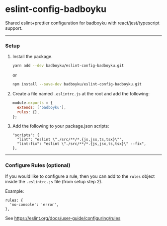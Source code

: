 # eslint-config-badboyku
Shared eslint+prettier configuration for badboyku with react/jest/typescript support.

---

### Setup
1. Install the package.
    ```sh
    yarn add --dev badboyku/eslint-config-badboyku.git
    ```
   or
    ```sh
    npm install --save-dev badboyku/eslint-config-badboyku.git
    ```

2. Create a file named `.eslintrc.js` at the root and add the following:
    ```js
    module.exports = {
      extends: ['badboyku'],
      rules: {},
    };
   ```

3. Add the following to your package.json scripts:
    ```text
    "scripts": {
      "lint": "eslint \"./src/**/*.{js,jsx,ts,tsx}\"",
      "lint:fix": "eslint \"./src/**/*.{js,jsx,ts,tsx}\" --fix",
    },
    ```

---

### Configure Rules (optional)

If you would like to configure a rule, then you can add to the `rules` object inside the `.eslintrc.js` file (from setup step 2).

Example:
```text
rules: {
  'no-console': 'error',
},
```

See https://eslint.org/docs/user-guide/configuring/rules

